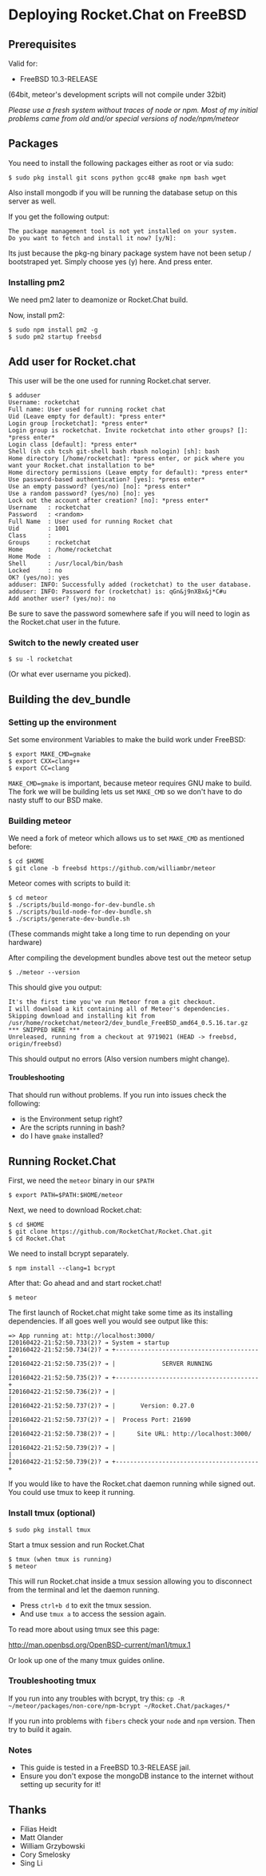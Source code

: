 # Deploying Rocket.Chat on FreeBSD

## Prerequisites

Valid for:

- FreeBSD 10.3-RELEASE

(64bit, meteor's development scripts will not compile under 32bit)

_Please use a fresh system without traces of node or npm. Most of my initial problems came from old and/or special versions of node/npm/meteor_

## Packages

You need to install the following packages either as root or via sudo:

```
$ sudo pkg install git scons python gcc48 gmake npm bash wget
```

Also install mongodb if you will be running the database setup on this server as well.

If you get the following output:

```
The package management tool is not yet installed on your system.
Do you want to fetch and install it now? [y/N]:
```

Its just because the pkg-ng binary package system have not been setup / bootstraped yet.
Simply choose yes (y) here. And press enter.

### Installing pm2

We need pm2 later to deamonize or Rocket.Chat build.

Now, install pm2:

```
$ sudo npm install pm2 -g
$ sudo pm2 startup freebsd
```

## Add user for Rocket.chat

This user will be the one used for running Rocket.chat server.

```
$ adduser
Username: rocketchat
Full name: User used for running rocket chat
Uid (Leave empty for default): *press enter*
Login group [rocketchat]: *press enter*
Login group is rocketchat. Invite rocketchat into other groups? []: *press enter*
Login class [default]: *press enter*
Shell (sh csh tcsh git-shell bash rbash nologin) [sh]: bash
Home directory [/home/rocketchat]: *press enter, or pick where you want your Rocket.chat installation to be*
Home directory permissions (Leave empty for default): *press enter*
Use password-based authentication? [yes]: *press enter*
Use an empty password? (yes/no) [no]: *press enter*
Use a random password? (yes/no) [no]: yes
Lock out the account after creation? [no]: *press enter*
Username   : rocketchat
Password   : <random>
Full Name  : User used for running Rocket chat
Uid        : 1001
Class      :
Groups     : rocketchat
Home       : /home/rocketchat
Home Mode  :
Shell      : /usr/local/bin/bash
Locked     : no
OK? (yes/no): yes
adduser: INFO: Successfully added (rocketchat) to the user database.
adduser: INFO: Password for (rocketchat) is: qGn&j9nXBx&j*C#u
Add another user? (yes/no): no
```

Be sure to save the password somewhere safe if you will need to login as the Rocket.chat user in the future.

### Switch to the newly created user

```
$ su -l rocketchat
```

(Or what ever username you picked).

## Building the dev_bundle

### Setting up the environment

Set some environment Variables to make the build work under FreeBSD:

```
$ export MAKE_CMD=gmake
$ export CXX=clang++
$ export CC=clang
```

`MAKE_CMD=gmake` is important, because meteor requires GNU make to build. The fork we will be building lets us set `MAKE_CMD` so we don't have to do nasty stuff to our BSD make.

### Building meteor

We need a fork of meteor which allows us to set `MAKE_CMD` as mentioned before:

```
$ cd $HOME
$ git clone -b freebsd https://github.com/williambr/meteor
```

Meteor comes with scripts to build it:

```
$ cd meteor
$ ./scripts/build-mongo-for-dev-bundle.sh
$ ./scripts/build-node-for-dev-bundle.sh
$ ./scripts/generate-dev-bundle.sh
```

(These commands might take a long time to run depending on your hardware)

After compiling the development bundles above test out the meteor setup

```
$ ./meteor --version
```

This should give you output:

```
It's the first time you've run Meteor from a git checkout.
I will download a kit containing all of Meteor's dependencies.
Skipping download and installing kit from /usr/home/rocketchat/meteor2/dev_bundle_FreeBSD_amd64_0.5.16.tar.gz
*** SNIPPED HERE ***
Unreleased, running from a checkout at 9719021 (HEAD -> freebsd, origin/freebsd)
```

This should output no errors (Also version numbers might change).

#### Troubleshooting

That should run without problems. If you run into issues check the following:

- is the Environment setup right?
- Are the scripts running in bash?
- do I have `gmake` installed?

## Running Rocket.Chat

First, we need the `meteor` binary in our `$PATH`

```
$ export PATH=$PATH:$HOME/meteor
```

Next, we need to download Rocket.chat:

```
$ cd $HOME
$ git clone https://github.com/RocketChat/Rocket.Chat.git
$ cd Rocket.Chat
```

We need to install bcrypt separately.

```
$ npm install --clang=1 bcrypt
```

After that: Go ahead and and start rocket.chat!

```
$ meteor
```

The first launch of Rocket.chat might take some time as its installing dependencies.
If all goes well you would see output like this:

```
=> App running at: http://localhost:3000/
I20160422-21:52:50.733(2)? ➔ System ➔ startup
I20160422-21:52:50.734(2)? ➔ +----------------------------------------+
I20160422-21:52:50.735(2)? ➔ |             SERVER RUNNING             |
I20160422-21:52:50.735(2)? ➔ +----------------------------------------+
I20160422-21:52:50.736(2)? ➔ |                                        |
I20160422-21:52:50.737(2)? ➔ |       Version: 0.27.0                  |
I20160422-21:52:50.737(2)? ➔ |  Process Port: 21690                   |
I20160422-21:52:50.738(2)? ➔ |      Site URL: http://localhost:3000/  |
I20160422-21:52:50.739(2)? ➔ |                                        |
I20160422-21:52:50.739(2)? ➔ +----------------------------------------+
```

If you would like to have the Rocket.chat daemon running while signed out. You could use tmux to keep it running.

### Install tmux (optional)

```
$ sudo pkg install tmux
```

Start a tmux session and run Rocket.Chat

```
$ tmux (when tmux is running)
$ meteor
```

This will run Rocket.chat inside a tmux session allowing you to disconnect from the terminal and let the daemon running.

- Press `ctrl+b d` to exit the tmux session.
- And use `tmux a` to access the session again.

To read more about using tmux see this page:

<http://man.openbsd.org/OpenBSD-current/man1/tmux.1>

Or look up one of the many tmux guides online.

### Troubleshooting tmux

If you run into any troubles with bcrypt, try this: `cp -R ~/meteor/packages/non-core/npm-bcrypt ~/Rocket.Chat/packages/*`

If you run into problems with `fibers` check your `node` and `npm` version. Then try to build it again.

### Notes

- This guide is tested in a FreeBSD 10.3-RELEASE jail.
- Ensure you don't expose the mongoDB instance to the internet without setting up security for it!

## Thanks

- Filias Heidt
- Matt Olander
- William Grzybowski
- Cory Smelosky
- Sing Li
